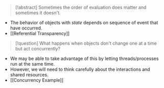 > [!abstract] Sometimes the order of evaluation does matter and sometimes it doesn't.
- The behavior of objects with *state* depends on sequence of event that have occurred.
- [[Referential Transparency]]
> [!question] What happens when objects don't change one at a time but act concurrently?
- We may be able to take advantage of this by letting threads/processes run at the same time.
- However, we will need to think carefully about the interactions and shared resources.
- [[Concurrency Example]]
